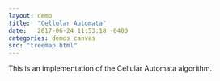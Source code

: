 ```yaml
---
layout: demo
title:  "Cellular Automata"
date:   2017-06-24 11:53:18 -0400
categories: demos canvas
src: "treemap.html"
---
```


This is an implementation of the Cellular Automata algorithm.
